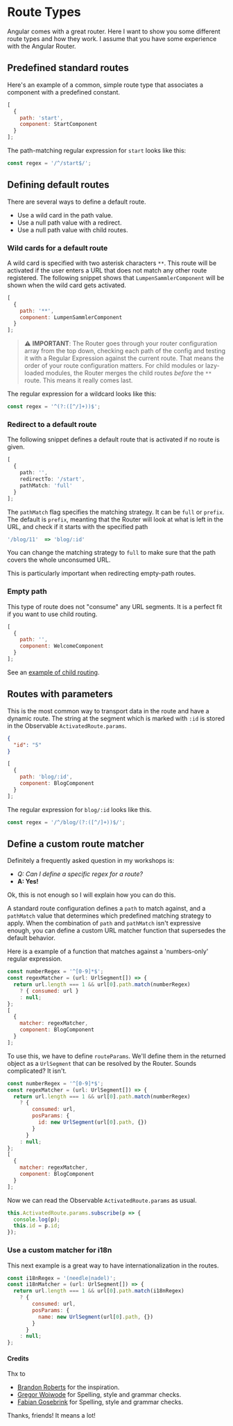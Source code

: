 # Route Types

Angular comes with a great router. Here I want to show you some different route types and how they work.
I assume that you have some experience with the Angular Router.

## Predefined standard routes

Here's an example of a common, simple route type that associates a component with a predefined constant.

```js
[
  {
    path: 'start',
    component: StartComponent
  }
];
```

The path-matching regular expression for `start` looks like this:

```js
const regex = '/^/start$/';
```

## Defining default routes

There are several ways to define a default route.
 
 * Use a wild card in the path value.
 * Use a null path value with a redirect.
 * Use a null path value with child routes.

### Wild cards for a default route

A wild card is specified with two asterisk characters `**`.
This route will be activated if the user enters a URL that does not match any other route registered.
The following snippet shows that `LumpenSammlerComponent` will be shown when the wild card gets activated.

```js
[
  {
    path: '**',
    component: LumpenSammlerComponent
  }
];
```

> ⚠️ **IMPORTANT**: The Router goes through your router configuration array from the top down,
> checking each path of the config and testing it with a Regular Expression against the current route.
> That means the order of your route configuration matters.
> For child modules or lazy-loaded modules, the Router merges the child routes _before_ the `**` route.
> This means it really comes last.

The regular expression for a wildcard looks like this:

```js
const regex = '^(?:([^/]+))$';
```

### Redirect to a default route

The following snippet defines a default route that is activated if no route is given.

```ts
[
  {
    path: '',
    redirectTo: '/start',
    pathMatch: 'full'
  }
];
```

The `pathMatch` flag specifies the matching strategy. It can be `full` or `prefix`.
The default is `prefix`, meanting that the Router will look at what is left in the URL, and check if it starts with the specified path

```ts
'/blog/11'  => 'blog/:id'
```

You can change the matching strategy to `full` to make sure that the path covers the whole unconsumed URL.

This is particularly important when redirecting empty-path routes.

### Empty path

This type of route does not "consume" any URL segments. It is a perfect fit if you want to use child routing.

```js
[
  {
    path: '',
    component: WelcomeComponent
  }
];
```

See an [example of child routing](https://angular.io/guide/router#child-route-configuration).

## Routes with parameters

This is the most common way to transport data in the route and have a dynamic route.
The string at the segment which is marked with `:id` is stored in the Observable `ActivatedRoute.params`.

```json
{
  "id": "5"
}
```

```js
[
  {
    path: 'blog/:id',
    component: BlogComponent
  }
];
```

The regular expression for `blog/:id` looks like this.

```js
const regex = '/^/blog/(?:([^/]+))$/';
```

## Define a custom route matcher

Definitely a frequently asked question in my workshops is:

- _Q: Can I define a specific regex for a route?_
- **A: Yes!**

Ok, this is not enough so I will explain how you can do this.

A standard route configuration defines a `path` to match against, and a `pathMatch` value that determines which predefined matching strategy to apply.
When the combination of `path` and `pathMatch` isn't expressive enough, you can define a custom URL matcher function that supersedes the default behavior.

Here is a example of a function that matches against a 'numbers-only' regular expression.

```js
const numberRegex = '^[0-9]*$';
const regexMatcher = (url: UrlSegment[]) => {
  return url.length === 1 && url[0].path.match(numberRegex)
    ? { consumed: url }
    : null;
};
[
  {
    matcher: regexMatcher,
    component: BlogComponent
  }
];
```

To use this, we have to define `routeParams`.
We'll define them in the returned object as a `UrlSegment` that can be resolved by the Router. Sounds complicated? It isn't.

```js
const numberRegex = '^[0-9]*$';
const regexMatcher = (url: UrlSegment[]) => {
  return url.length === 1 && url[0].path.match(numberRegex)
    ? {
        consumed: url,
        posParams: {
          id: new UrlSegment(url[0].path, {})
        }
      }
    : null;
};
[
  {
    matcher: regexMatcher,
    component: BlogComponent
  }
];
```

Now we can read the Observable `ActivatedRoute.params` as usual.

```js
this.ActivatedRoute.params.subscribe(p => {
  console.log(p);
  this.id = p.id;
});
```

### Use a custom matcher for i18n

This next example is a great way to have internationalization in the routes.

```js
const i18nRegex = '(needle|nadel)';
const i18nMatcher = (url: UrlSegment[]) => {
  return url.length === 1 && url[0].path.match(i18nRegex)
    ? {
        consumed: url,
        posParams: {
          name: new UrlSegment(url[0].path, {})
        }
      }
    : null;
};
```

#### Credits

Thx to

- <a href="https://twitter.com/brandontroberts"  target="_blank">Brandon Roberts</a> for the inspiration.
- <a href="https://twitter.com/GregOnNet"  target="_blank">Gregor Woiwode</a> for Spelling, style and grammar checks.
- <a href="https://twitter.com/FabianGosebrink" target="_blank">Fabian Gosebrink</a> for Spelling, style and grammar checks.

Thanks, friends! It means a lot!
